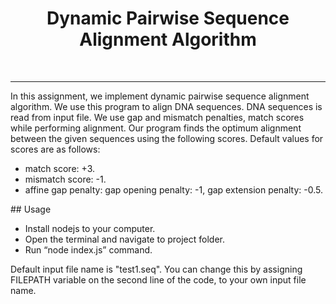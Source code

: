 <div align="center" >

# **Dynamic Pairwise Sequence Alignment Algorithm** 
<br>
<hr>
</div>

In this assignment, we implement dynamic pairwise sequence alignment algorithm. We use this program to align DNA sequences. DNA sequences is 
read from input file. We use gap and mismatch penalties, match scores while performing alignment. Our program finds the optimum alignment between 
the given sequences using the following scores. Default values for scores are as follows:

* match score: +3.
* mismatch score: -1.
* affine gap penalty: gap opening penalty: -1, gap extension penalty: -0.5.

<div>
## Usage
</div>

* Install nodejs to your computer.
* Open the terminal and navigate to project folder.
* Run “node index.js” command.

Default input file name is "test1.seq". You can change this by assigning FILEPATH variable on the second line of the code, to your own input file name.
